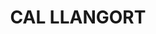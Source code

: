 ---
layout: test
title:  "CAL LLANGORT"
coordinates:
  - group1:
    - [1.459665513948264, 42.355509397162379]
    - [1.459953993720313, 42.355582742889787]
    - [1.460004399835441, 42.355470922936966]
    - [1.459717676341391, 42.355394784595177]
    - [1.459665513948264, 42.355509397162379]
---